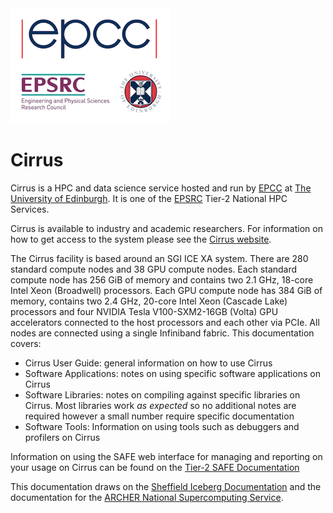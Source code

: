 <img src="images/epcc_uoe_epsrc.png" class="align-right" alt="image" />

# Cirrus

Cirrus is a HPC and data science service hosted and run by
[EPCC](http://www.epcc.ed.ac.uk) at [The University of
Edinburgh](http://www.ed.ac.uk). It is one of the
[EPSRC](http://www.epsrc.ac.uk) Tier-2 National HPC Services.

Cirrus is available to industry and academic researchers. For
information on how to get access to the system please see the [Cirrus
website](http://www.cirrus.ac.uk).

The Cirrus facility is based around an SGI ICE XA system. There are 280
standard compute nodes and 38 GPU compute nodes. Each standard compute
node has 256 GiB of memory and contains two 2.1 GHz, 18-core Intel Xeon
(Broadwell) processors. Each GPU compute node has 384 GiB of memory,
contains two 2.4 GHz, 20-core Intel Xeon (Cascade Lake) processors and
four NVIDIA Tesla V100-SXM2-16GB (Volta) GPU accelerators connected to
the host processors and each other via PCIe. All nodes are connected
using a single Infiniband fabric. This documentation covers:

- Cirrus User Guide: general information on how to use Cirrus
- Software Applications: notes on using specific software applications
  on Cirrus
- Software Libraries: notes on compiling against specific libraries on
  Cirrus. Most libraries work *as expected* so no additional notes are
  required however a small number require specific documentation
- Software Tools: Information on using tools such as debuggers and
  profilers on Cirrus

Information on using the SAFE web interface for managing and reporting
on your usage on Cirrus can be found on the [Tier-2 SAFE
Documentation](http://tier2-safe.readthedocs.io/en/latest/)

This documentation draws on the [Sheffield Iceberg
Documentation](https://github.com/rcgsheffield/sheffield_hpc) and the
documentation for the [ARCHER National Supercomputing
Service](http://www.archer.ac.uk).

